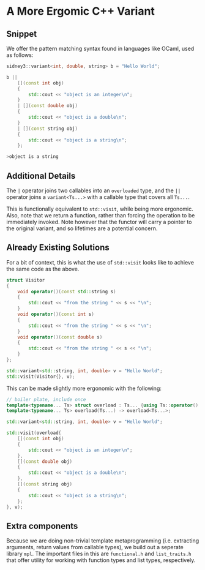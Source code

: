 # A More Ergomic C++ Variant

## Snippet

We offer the pattern matching syntax found in languages like OCaml, used as follows: 
```cpp
sidney3::variant<int, double, string> b = "Hello World";

b ||
    [](const int obj)
    {
        std::cout << "object is an integer\n";
    } 
    | [](const double obj)
    {
        std::cout << "object is a double\n";
    } 
    | [](const string obj)
    {
        std::cout << "object is a string\n";
    };
```

```bash
>object is a string
```

## Additional Details

The `|` operator joins two callables into an `overloaded` type, and the `||` operator joins a `variant<Ts...>` with a callable type that covers all `Ts...`.

This is functionally equivalent to `std::visit`, while being more ergonomic. Also, note that we return a function, rather than forcing the operation to be immediately invoked. Note however that the functor will carry a pointer to the original variant, and so lifetimes are a potential concern.

## Already Existing Solutions

For a bit of context, this is what the use of `std::visit` looks like to achieve the same code as the above.

```cpp
struct Visitor
{
    void operator()(const std::string s)
    {
        std::cout << "from the string " << s << "\n";
    }
    void operator()(const int s)
    {
        std::cout << "from the string " << s << "\n";
    }
    void operator()(const double s)
    {
        std::cout << "from the string " << s << "\n";
    }
};

std::variant<std::string, int, double> v = "Hello World";
std::visit(Visitor{}, v);
```

This can be made slightly more ergonomic with the following:

```cpp
// boiler plate, include once
template<typename... Ts> struct overload : Ts... {using Ts::operator()...;};
template<typename... Ts> overload(Ts...) -> overload<Ts...>;

std::variant<std::string, int, double> v = "Hello World";

std::visit(overload{
    [](const int obj)
    {
        std::cout << "object is an integer\n";
    },
    [](const double obj)
    {
        std::cout << "object is a double\n";
    },
    [](const string obj)
    {
        std::cout << "object is a string\n";
    };
}, v);
```

## Extra components

Because we are doing non-trivial template metaprogramming (i.e. extracting arguments, return values from callable types), we build out a seperate library `mpl`. The important files in this are `functional.h` and `list_traits.h` that offer utility for working with function types and list types, respectively.
